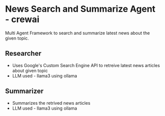 # News Search and Summarize Agent - crewai

Multi Agent Framework to search and summarize latest news about the given topic.
## Researcher

- Uses Google's Custom Search Engine API to retreive latest news articles about given topic
- LLM used - llama3 using ollama

## Summarizer

- Summarizes the retrived news articles
- LLM used - llama3 using ollama
